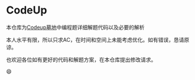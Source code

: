 # CodeUp
本仓库为[Codeup墓地](http://codeup.cn/)中编程题详细解题代码以及必要的解析

本人水平有限，所以只求AC，在时间和空间上未能考虑优化。如有错误，恳请原谅。

也欢迎各位如有更好的代码和解题方案，在本仓库提出修改请求。

:smile:

